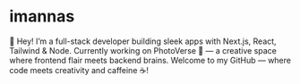 # imannas
👋 Hey! I’m a full-stack developer building sleek apps with Next.js, React, Tailwind &amp; Node. Currently working on PhotoVerse 📸 — a creative space where frontend flair meets backend brains. Welcome to my GitHub — where code meets creativity and caffeine ☕!
